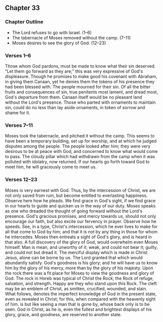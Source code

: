## Chapter 33

### Chapter Outline

- The Lord refuses to go with Israel. (1–6)
- The tabernacle of Moses removed without the camp. (7–11)
- Moses desires to see the glory of God. (12–23)

### Verses 1–6

Those whom God pardons, must be made to know what their sin deserved. “Let them go forward as they are;” this was very expressive of God's displeasure. Though he promises to make good his covenant with Abraham, in giving them Canaan, yet he denies them the tokens of his presence they had been blessed with. The people mourned for their sin. Of all the bitter fruits and consequences of sin, true penitents most lament, and dread most, God's departure from them. Canaan itself would be no pleasant land without the Lord's presence. Those who parted with ornaments to maintain sin, could do no less than lay aside ornaments, in token of sorrow and shame for it.

### Verses 7–11

Moses took the tabernacle, and pitched it without the camp. This seems to have been a temporary building, set up for worship, and at which he judged disputes among the people. The people looked after him; they were very desirous to be at peace with God, and concerned to know what would come to pass. The cloudy pillar which had withdrawn from the camp when it was polluted with idolatry, now returned. If our hearts go forth toward God to meet him, he will graciously come to meet us.

### Verses 12–23

Moses is very earnest with God. Thus, by the intercession of Christ, we are not only saved from ruin, but become entitled to everlasting happiness. Observe here how he pleads. We find grace in God's sight, if we find grace in our hearts to guide and quicken us in the way of our duty. Moses speaks as one who dreaded the thought of going forward without the Lord's presence. God's gracious promises, and mercy towards us, should not only encourage our faith, but also excite our fervency in prayer. Observe how he speeds. See, in a type, Christ's intercession, which he ever lives to make for all that come to God by him; and that it is not by any thing in those for whom he intercedes. Moses then entreats a sight of God's glory, and is heard in that also. A full discovery of the glory of God, would overwhelm even Moses himself. Man is mean, and unworthy of it; weak, and could not bear it; guilty, and could not but dread it. The merciful display which is made in Christ Jesus, alone can be borne by us. The Lord granted that which would abundantly satisfy. God's goodness is his glory; and he will have us to know him by the glory of his mercy, more than by the glory of his majesty. Upon the rock there was a fit place for Moses to view the goodness and glory of God. The rock in Horeb was typical of Christ the Rock; the Rock of refuge, salvation, and strength. Happy are they who stand upon this Rock. The cleft may be an emblem of Christ, as smitten, crucified, wounded, and slain. What follows, denotes the imperfect knowledge of God in the present state, even as revealed in Christ; for this, when compared with the heavenly sight of him. is but like seeing a man that is gone by, whose back only is to be seen. God in Christ, as he is, even the fullest and brightest displays of his glory, grace, and goodness, are reserved to another state.

